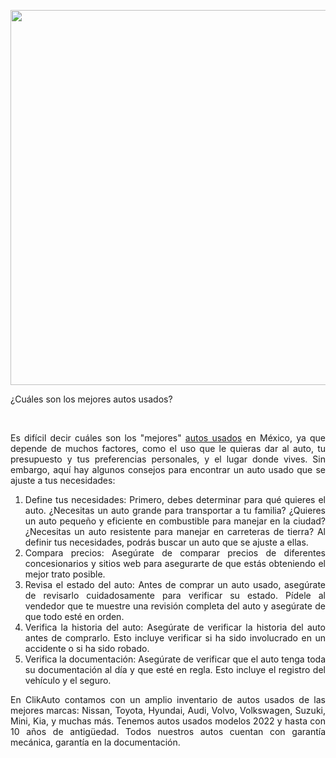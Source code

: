 <p><a href="https://clikauto.com/autos-seminuevos"><img style="display: block; margin-left: auto; margin-right: auto;" src="https://images.clikauto.com/800x500max/filters:format(webp)/12935-ZARCABC42J7489696-4996692.jpg" alt="" width="800" height="600" /></a></p>
<p style="text-align: justify;">&iquest;Cu&aacute;les son los mejores autos usados?</p>
<p style="text-align: justify;">&nbsp;</p>
<p style="text-align: justify;">Es dif&iacute;cil decir cu&aacute;les son los "mejores" <a href="https://clikauto.com/autos-seminuevos">autos usados</a> en M&eacute;xico, ya que depende de muchos factores, como el uso que le quieras dar al auto, tu presupuesto y tus preferencias personales, y el lugar donde vives. Sin embargo, aqu&iacute; hay algunos consejos para encontrar un auto usado que se ajuste a tus necesidades:</p>
<ol style="text-align: justify;">
<li>Define tus necesidades: Primero, debes determinar para qu&eacute; quieres el auto. &iquest;Necesitas un auto grande para transportar a tu familia? &iquest;Quieres un auto peque&ntilde;o y eficiente en combustible para manejar en la ciudad? &iquest;Necesitas un auto resistente para manejar en carreteras de tierra? Al definir tus necesidades, podr&aacute;s buscar un auto que se ajuste a ellas.</li>
<li>Compara precios: Aseg&uacute;rate de comparar precios de diferentes concesionarios y sitios web para asegurarte de que est&aacute;s obteniendo el mejor trato posible.</li>
<li>Revisa el estado del auto: Antes de comprar un auto usado, aseg&uacute;rate de revisarlo cuidadosamente para verificar su estado. P&iacute;dele al vendedor que te muestre una revisi&oacute;n completa del auto y aseg&uacute;rate de que todo est&eacute; en orden.</li>
<li>Verifica la historia del auto: Aseg&uacute;rate de verificar la historia del auto antes de comprarlo. Esto incluye verificar si ha sido involucrado en un accidente o si ha sido robado.</li>
<li>Verifica la documentaci&oacute;n: Aseg&uacute;rate de verificar que el auto tenga toda su documentaci&oacute;n al d&iacute;a y que est&eacute; en regla. Esto incluye el registro del veh&iacute;culo y el seguro.</li>
</ol>
<p style="text-align: justify;">En ClikAuto contamos con un amplio inventario de autos usados de las mejores marcas: Nissan, Toyota, Hyundai, Audi, Volvo, Volkswagen, Suzuki, Mini, Kia, y muchas m&aacute;s. Tenemos autos usados modelos 2022 y hasta con 10 a&ntilde;os de antig&uuml;edad. Todos nuestros autos cuentan con garant&iacute;a mec&aacute;nica, garant&iacute;a en la documentaci&oacute;n.</p>

